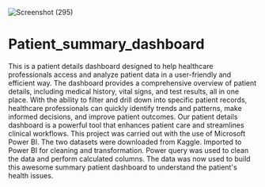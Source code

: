 ![Screenshot (295)](https://github.com/SundaySC/Patient_summary_dashboard/assets/107282653/94b867fc-85b2-4912-9fff-5e548474f6e4)
# Patient_summary_dashboard
This is a patient details dashboard designed to help healthcare professionals access and analyze patient data in a user-friendly and efficient way. The dashboard provides a comprehensive overview of patient details, including medical history, vital signs, and test results, all in one place. With the ability to filter and drill down into specific patient records, healthcare professionals can quickly identify trends and patterns, make informed decisions, and improve patient outcomes. Our patient details dashboard is a powerful tool that enhances patient care and streamlines clinical workflows.
This project was carried out with the use of Microsoft Power BI.
The two datasets were downloaded from Kaggle.
Imported to Power BI for cleaning and transformation.
Power query was used to clean the data and perform calculated columns.
The data was now used to build this awesome summary patient dashboard to understand the patient's health issues.
